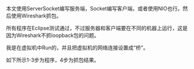 本文使用ServerSocket编写服务端，Socket编写客户端，或者使用NIO也行。然后使用Wireshark抓包。

所有程序在Eclipse测试通过，不过服务器和客户端要在不同的机器上运行，这是因为Wireshark不抓loopback包的问题。

我是在虚拟机中Run的，并且把虚拟机的网络连接设置成“桥”。

如下所示1-3步为程序，4步为抓包结果。


